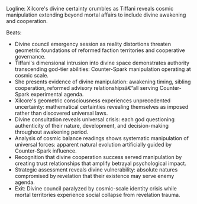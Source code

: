 ﻿---
series: 3
novella: 1
file: S3N1_CH04
type: chapter
pov: Xilcore
setting: Divine council chamber - authority crisis
word_target_min: 1201
word_target_max: 2299
status: outline
---
Logline: Xilcore's divine certainty crumbles as Tiffani reveals cosmic manipulation extending beyond mortal affairs to include divine awakening and cooperation.

Beats:
- Divine council emergency session as reality distortions threaten geometric foundations of reformed faction territories and cooperative governance.
- Tiffani's dimensional intrusion into divine space demonstrates authority transcending god-tier abilities: Counter-Spark manipulation operating at cosmic scale.
- She presents evidence of divine manipulation: awakening timing, sibling cooperation, reformed advisory relationshipsâ€”all serving Counter-Spark experimental agenda.
- Xilcore's geometric consciousness experiences unprecedented uncertainty: mathematical certainties revealing themselves as imposed rather than discovered universal laws.
- Divine consultation reveals universal crisis: each god questioning authenticity of their nature, development, and decision-making throughout awakening period.
- Analysis of cosmic balance readings shows systematic manipulation of universal forces: apparent natural evolution artificially guided by Counter-Spark influence.
- Recognition that divine cooperation success served manipulation by creating trust relationships that amplify betrayal psychological impact.
- Strategic assessment reveals divine vulnerability: absolute natures compromised by revelation that their existence may serve enemy agenda.
- Exit: Divine council paralyzed by cosmic-scale identity crisis while mortal territories experience social collapse from revelation trauma.